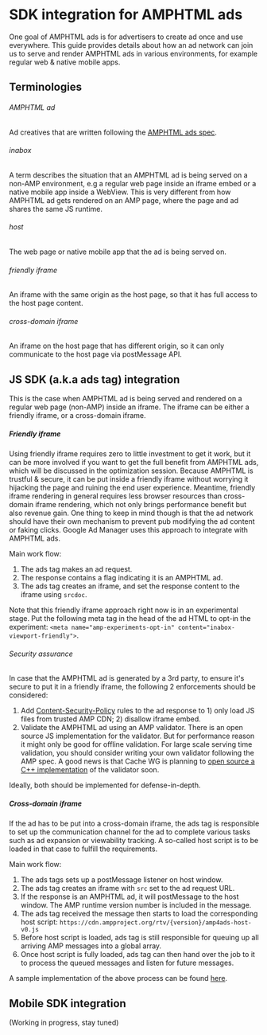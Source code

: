 <!---
Copyright 2016 The AMP HTML Authors. All Rights Reserved.

Licensed under the Apache License, Version 2.0 (the "License");
you may not use this file except in compliance with the License.
You may obtain a copy of the License at

      http://www.apache.org/licenses/LICENSE-2.0

Unless required by applicable law or agreed to in writing, software
distributed under the License is distributed on an "AS-IS" BASIS,
WITHOUT WARRANTIES OR CONDITIONS OF ANY KIND, either express or implied.
See the License for the specific language governing permissions and
limitations under the License.
-->

# SDK integration for AMPHTML ads
One goal of AMPHTML ads is for advertisers to create ad once and use 
everywhere. This guide provides details about how an ad network can 
join us to serve and render AMPHTML ads in various environments, for 
example regular web & native mobile apps.

## Terminologies

###### AMPHTML ad
Ad creatives that are written following the
 [AMPHTML ads spec](https://amp.dev/documentation/guides-and-tutorials/learn/a4a_spec).
 
###### inabox
A term describes the situation that an AMPHTML ad is being served
on a non-AMP environment, e.g a regular web page inside an iframe embed 
or a native mobile app inside a WebView. This is very different from how
 AMPHTML ad gets rendered on an AMP page, where the page and ad shares 
 the same JS runtime.

###### host
The web page or native mobile app that the ad is being served on.

###### friendly iframe
An iframe with the same origin as the host page, so that it has
full access to the host page content.

###### cross-domain iframe
An iframe on the host page that has different origin, so it can only
communicate to the host page via postMessage API.

## JS SDK (a.k.a ads tag) integration
This is the case when AMPHTML ad is being served and rendered on a
regular web page (non-AMP) inside an iframe. The iframe can be either
a friendly iframe, or a cross-domain iframe. 

##### Friendly iframe
Using friendly iframe requires zero to little investment to get it
 work, but it can be more involved if you want to get the full benefit
 from AMPHTML ads, which will be discussed in the optimization session.
  Because AMPHTML is trustful & secure, it can be put inside
 a friendly iframe without worrying it hijacking the page
and ruining the end user experience. Meantime, friendly iframe rendering
in general requires less browser resources than cross-domain iframe rendering,
which not only brings performance benefit but also revenue gain. One 
thing to keep in mind though is that the ad network should have their own 
mechanism to prevent pub
modifying the ad content or faking clicks. Google Ad Manager uses this
 approach to integrate with AMPHTML ads.

Main work flow:
1. The ads tag makes an ad request.
1. The response contains a flag indicating it is an AMPHTML ad.
1. The ads tag creates an iframe, and set the response content 
to the iframe using `srcdoc`.

Note that this friendly iframe approach right now is in an experimental
stage. Put the following meta tag in the head of the ad HTML to opt-in 
the experiment:
`<meta name="amp-experiments-opt-in" content="inabox-viewport-friendly">`.

###### Security assurance
In case that the AMPHTML ad is generated by a 3rd party, to ensure it's
secure to put it in a friendly iframe, the following 2 enforcements 
should be considered:
1. Add [Content-Security-Policy](https://developer.mozilla.org/en-US/docs/Web/HTTP/CSP)
 rules to the ad response to 1) only load JS files from trusted AMP 
 CDN; 2) disallow iframe embed.
1. Validate the AMPHTML ad using an AMP validator. There is an open 
source JS implementation for the validator. But for performance reason
it might only be good for offline validation. For large scale serving 
time validation, you should consider writing your own validator following
the AMP spec. A good news is that Cache WG is planning to [open source
a C++ implementation]( https://github.com/ampproject/wg-caching/wiki/Status-Update-July-2019#amp-validator-1
) of the validator soon.

Ideally, both should be implemented for defense-in-depth.
 
##### Cross-domain iframe
If the ad has to be put into a cross-domain iframe, the ads tag is 
responsible to set up the communication channel for the ad to complete 
various tasks such as ad expansion or viewability tracking. A so-called
host script is to be loaded in that case to fulfill the requirements.

Main work flow:
1. The ads tags sets up a postMessage listener on host window.
1. The ads tag creates an iframe with `src` set to the ad request URL.
1. If the response is an AMPHTML ad, it will postMessage to the host 
window. The AMP runtime version number is included in the message.
1. The ads tag received the message then starts to load the 
corresponding host script: 
`https://cdn.ampproject.org/rtv/{version}/amp4ads-host-v0.js`
1. Before host script is loaded, ads tag is still responsible for queuing 
up all arriving AMP messages into a global array.
1. Once host script is fully loaded, ads tag can then hand over the job to
it to process the queued messages and listen for future messages.

A sample implementation of the above process can be found [here](../../examples/inabox-tag-integration.js).

## Mobile SDK integration
(Working in progress, stay tuned)
